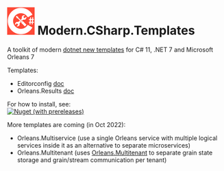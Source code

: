 # <img src="src/CSharp-Toolkit-Icon.png" alt="C# Toolkit" width="64px" /> Modern.CSharp.Templates
A toolkit of modern [dotnet new templates](https://docs.microsoft.com/en-us/dotnet/core/tools/dotnet-new) for C# 11, .NET 7 and Microsoft Orleans 7

Templates:
- Editorconfig [doc](Editorconfig.md)
- Orleans.Results [doc](https://github.com/Applicita/Orleans.Results)

For how to install, see:<br />
[![Nuget (with prereleases)](https://img.shields.io/nuget/vpre/Modern.CSharp.Templates?color=gold&label=NuGet:%20Modern.CSharp.Templates&style=plastic)](https://www.nuget.org/packages/Modern.CSharp.Templates)

More templates are coming (in Oct 2022):
- Orleans.Multiservice (use a single Orleans service with multiple logical services inside it as an alternative to separate microservices)
- Orleans.Multitenant (uses [Orleans.Multitenant](https://github.com/Applicita/Orleans.Multitenant) to separate grain state storage and grain/stream communication per tenant)
